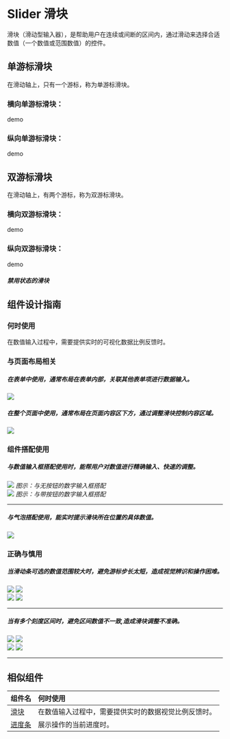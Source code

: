 # Slider 滑块

滑块（滑动型输入器），是帮助用户在连续或间断的区间内，通过滑动来选择合适数值（一个数值或范围数值）的控件。

## 单游标滑块

在滑动轴上，只有一个游标，称为单游标滑块。

### 横向单游标滑块：

demo

### 纵向单游标滑块：

demo

## 双游标滑块

在滑动轴上，有两个游标，称为双游标滑块。

### 横向双游标滑块：

demo

### 纵向双游标滑块：

demo

##### 禁用状态的滑块



## 组件设计指南

### 何时使用

在数值输入过程中，需要提供实时的可视化数据比例反馈时。

### 与页面布局相关

##### 在表单中使用，通常布局在表单内部，关联其他表单项进行数据输入。

<div class="legend">
  <div class="item">
    <img src="https://oteam-tdesign-1258344706.cos.ap-guangzhou.myqcloud.com/1.png?111" />
  </div>

  <div class="item"></div>
</div>

##### 在整个页面中使用，通常布局在页面内容区下方，通过调整滑块控制内容区域。

<div class="legend">
  <div class="item">
    <img src="https://oteam-tdesign-1258344706.cos.ap-guangzhou.myqcloud.com/2.png?222" />
  </div>

  <div class="item"></div>
</div>


### 组件搭配使用

##### 与数值输入框搭配使用时，能帮用户对数值进行精确输入、快速的调整。

<div class="legend">
  <div class="item">
    <img src="https://oteam-tdesign-1258344706.cos.ap-guangzhou.myqcloud.com/3.png?333" />
    <em>图示：与无按钮的数字输入框搭配</em>
  </div>

  <div class="item">
    <img src="https://oteam-tdesign-1258344706.cos.ap-guangzhou.myqcloud.com/4.png?444?" />
    <em>图示：与带按钮的数字输入框搭配</em>
  </div>
</div>


<hr />


##### 与气泡搭配使用，能实时提示滑块所在位置的具体数值。

<div class="legend">
  <div class="item">
    <img src="https://oteam-tdesign-1258344706.cos.ap-guangzhou.myqcloud.com/5.png?5555" />
  </div>

  <div class="item"></div>
</div>



### 正确与慎用

##### 当滑动条可选的数值范围较大时，避免游标步长太短，造成视觉辨识和操作困难。

<div class="legend">
  <div class="item">
    <img src="https://oteam-tdesign-1258344706.cos.ap-guangzhou.myqcloud.com/6.png?666" />
    <img class="tag" src="https://oteam-tdesign-1258344706.cos.ap-guangzhou.myqcloud.com/site/doc/good.png" />
  </div>

  <div class="item">
    <img src="https://oteam-tdesign-1258344706.cos.ap-guangzhou.myqcloud.com/7.png?7777" />
    <img class="tag" src="https://oteam-tdesign-1258344706.cos.ap-guangzhou.myqcloud.com/site/doc/bad.png" />
  </div>
</div>

<hr />




##### 当有多个刻度区间时，避免区间数值不一致,造成滑块调整不准确。

<div class="legend">
  <div class="item">
    <img src="https://oteam-tdesign-1258344706.cos.ap-guangzhou.myqcloud.com/8.png?888" />
    <img class="tag" src="https://oteam-tdesign-1258344706.cos.ap-guangzhou.myqcloud.com/site/doc/good.png" />
  </div>

  <div class="item">
    <img src="https://oteam-tdesign-1258344706.cos.ap-guangzhou.myqcloud.com/9.png?999" />
    <img class="tag" src="https://oteam-tdesign-1258344706.cos.ap-guangzhou.myqcloud.com/site/doc/bad.png" />
  </div>
</div>

<hr />


## 相似组件

| 组件名 | 何时使用                                                     |
| :----- | :----------------------------------------------------------- |
| [滑块](./slider)       | 在数值输入过程中，需要提供实时的数据视觉比例反馈时。         |
| [进度条](./progress)   | 展示操作的当前进度时。                                       |

